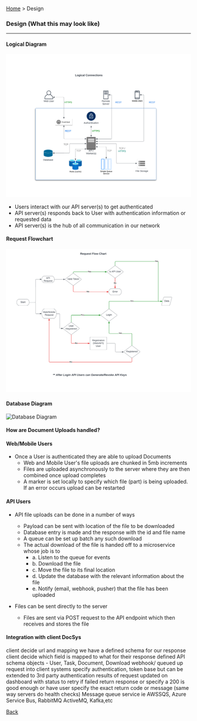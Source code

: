 [Home](../readme.md) > Design

### Design (What this may look like)

---

#### Logical Diagram

![Logical Diagram](./images/logical_diagram.png)

- Users interact with our API server(s) to get authenticated
- API server(s) responds back to User with authentication information or requested data
- API server(s) is the hub of all communication in our network

#### Request Flowchart

![Logical Diagram](./images/request_flowchart.png)

#### Database Diagram

![Database Diagram](./images/database_tables.png)

#### How are Document Uploads handled?


#### Web/Mobile Users
- Once a User is authenticated they are able to upload Documents
    - Web and Mobile User's file uploads are chunked in 5mb increments
    - Files are uploaded asynchronously to the server where they are then combined once upload completes
    - A marker is set locally to specify which file (part) is being uploaded. If an error occurs upload can be restarted

#### API Users

- API file uploads can be done in a number of ways
  - Payload can be sent with location of the file to be downloaded
  - Database entry is made and the response with the id and file name
  - A queue can be set up batch any such download
  - The actual download of the file is handed off to a microservice whose job is to 
    - a. Listen to the queue for events
    - b. Download the file
    - c. Move the file to its final location
    - d. Update the database with the relevant information about the file
    - e. Notify (email, webhook, pusher) that the file has been uploaded

- Files can be sent directly to the server
  - Files are sent via POST request to the API endpoint which then receives and stores the file

#### Integration with client DocSys

client decide url and mapping
we have a defined schema for our response
client decide which field is mapped to what for their response
defined API schema objects - User, Task, Document, Download
webhook/ queued up request into client systems
specify authentication, token base but can be extended to 3rd party authentication
results of request updated on dashboard with status to retry if failed
return response or specify a 200 is good enough or have user specify the exact return code or message
(same way servers do health checks)
Message queue service ie AWSSQS, Azure Service Bus, RabbitMQ ActiveMQ, Kafka,etc


[Back](../readme.md)

